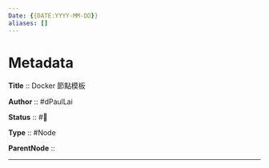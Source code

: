 ```yaml
---
Date: {{DATE:YYYY-MM-DD}}
aliases: []
---
```


# Metadata

**Title** :: Docker 節點模板

**Author** :: #dPaulLai

**Status** :: #🌱

**Type** :: #Node

**ParentNode** ::

---
